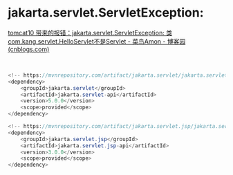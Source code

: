 # jakarta.servlet.ServletException: 

[tomcat10 带来的报错：jakarta.servlet.ServletException: 类com.kang.servlet.HelloServlet不是Servlet - 菜鸟Amon - 博客园 (cnblogs.com)](https://www.cnblogs.com/amon2021/p/15622511.html)

‍

```java
<!-- https://mvnrepository.com/artifact/jakarta.servlet/jakarta.servlet-api -->
<dependency>
    <groupId>jakarta.servlet</groupId>
    <artifactId>jakarta.servlet-api</artifactId>
    <version>5.0.0</version>
    <scope>provided</scope>
</dependency>

<!-- https://mvnrepository.com/artifact/jakarta.servlet.jsp/jakarta.servlet.jsp-api -->
<dependency>
    <groupId>jakarta.servlet.jsp</groupId>
    <artifactId>jakarta.servlet.jsp-api</artifactId>
    <version>3.0.0</version>
    <scope>provided</scope>
</dependency>
```

‍
